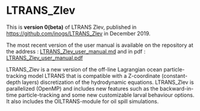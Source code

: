 # LTRANS_Zlev
This is **version 0(beta)** of LTRANS Zlev, published in https://github.com/inogs/LTRANS_Zlev in December 2019.

The most recent version of the user manual is available on the repository at the address : [LTRANS_Zlev_user_manual.md](https://github.com/inogs/LTRANS_Zlev/LTRANS_Zlev_user_manual.md) and in pdf :  [LTRANS_Zlev_user_manual.pdf](https://github.com/inogs/LTRANS_Zlev/LTRANS_Zlev_user_manual.pdf) 



LTRANS_Zlev is a new version of the off-line Lagrangian ocean particle-tracking model LTRANS that is compatible with a Z-coordinate (constant-depth layers) discretization of the hydrodynamic equations. 
LTRANS_Zlev is parallelized (OpenMP) and includes new features such as the backward-in-time particle-tracking and some new customizable larval behaviour options. It also includes the OILTRANS-module for oil spill simulations.
